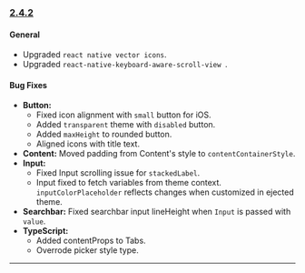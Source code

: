 ### [2.4.2](https://github.com/GeekyAnts/NativeBase/releases/tag/v2.4.2)


#### General

-   Upgraded `react native vector icons`.
-   Upgraded `react-native-keyboard-aware-scroll-view `.



#### Bug Fixes
-   **Button:**
    -   Fixed icon alignment with `small` button for iOS.
    -   Added `transparent` theme with `disabled` button.
    -   Added `maxHeight` to rounded button.
    -   Aligned icons with title text.
-   **Content:** Moved padding from Content's style to `contentContainerStyle`.
-   **Input:**
    -   Fixed Input scrolling issue for `stackedLabel`.
    -   Input fixed to fetch variables from theme context. `inputColorPlaceholder` reflects changes when customized in ejected theme.
-   **Searchbar:** Fixed searchbar input lineHeight when `Input` is passed with `value`.
-   **TypeScript:**
    -   Added contentProps to Tabs.
    -   Overrode picker style type.

<hr>
